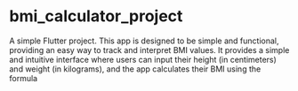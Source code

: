 # bmi_calculator_project

A simple Flutter project. 
This app is designed to be simple and functional, providing an easy way to track and interpret BMI values.
It provides a simple and intuitive interface where users can input their height (in centimeters) and weight (in kilograms), and the app calculates their BMI using the formula


